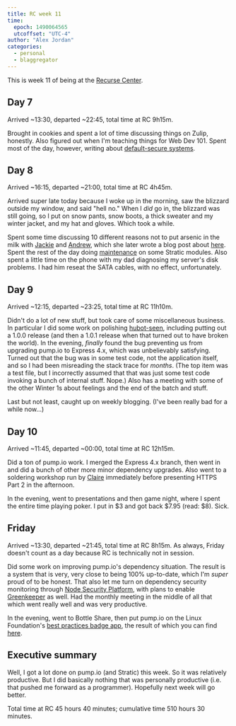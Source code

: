 ```yaml
---
title: RC week 11
time:
  epoch: 1490064565
  utcoffset: "UTC-4"
author: "Alex Jordan"
categories:
  - personal
  - blaggregator
---
```


This is week 11 of being at the [Recurse Center][]. 

<script async defer src="https://www.recurse-scout.com/loader.js?t=3d49e64361d4b897ffd2fd56dcd93ca4"></script>

## Day 7

Arrived ~13:30, departed ~22:45, total time at RC 9h15m.

Brought in cookies and spent a lot of time discussing things on Zulip, honestly. Also figured out when I'm teaching things for Web Dev 101. Spent most of the day, however, writing about [default-secure systems][].

## Day 8

Arrived ~16:15, departed ~21:00, total time at RC 4h45m.

Arrived super late today because I woke up in the morning, saw the blizzard outside my window, and said "hell no." When I _did_ go in, the blizzard was still going, so I put on snow pants, snow boots, a thick sweater and my winter jacket, and my hat and gloves. Which took a while.

Spent some time discussing 10 different reasons not to put arsenic in the milk with [Jackie][] and [Andrew][], which she later wrote a blog post about [here][arsenic]. Spent the rest of the day doing [maintenance][stratic-data] on some Stratic modules. Also spent a little time on the phone with my dad diagnosing my server's disk problems. I had him reseat the SATA cables, with no effect, unfortunately.

## Day 9

Arrived ~12:15, departed ~23:25, total time at RC 11h10m.

Didn't do a lot of new stuff, but took care of some miscellaneous business. In particular I did some work on polishing [hubot-seen][], including putting out a 1.0.0 release (and then a 1.0.1 release when that turned out to have broken the world). In the evening, _finally_ found the bug preventing us from upgrading pump.io to Express 4.x, which was unbelievably satisfying. Turned out that the bug was in some test code, not the application itself, and so I had been misreading the stack trace for _months_. (The top item was a test file, but I incorrectly assumed that that was just some test code invoking a bunch of internal stuff. Nope.) Also has a meeting with some of the other Winter 1s about feelings and the end of the batch and stuff.

Last but not least, caught up on weekly blogging. (I've been really bad for a while now...)

## Day 10

Arrived ~11:45, departed ~00:00, total time at RC 12h15m.

Did a ton of pump.io work. I merged the Express 4.x branch, then went in and did a bunch of other more minor dependency upgrades. Also went to a soldering workshop run by [Claire][] immediately before presenting HTTPS Part 2 in the afternoon.

In the evening, went to presentations and then game night, where I spent the entire time playing poker. I put in $3 and got back $7.95 (read: $8). Sick.

## Friday

Arrived ~13:30, departed ~21:45, total time at RC 8h15m. As always, Friday doesn't count as a day because RC is technically not in session.

Did some work on improving pump.io's dependency situation. The result is a system that is very, very close to being 100% up-to-date, which I'm _super_ proud of to be honest. That also let me turn on dependency security monitoring through [Node Security Platform][nsp], with plans to enable [Greenkeeper][] as well. Had the monthly meeting in the middle of all that which went really well and was very productive.

In the evening, went to Bottle Share, then put pump.io on the Linux Foundation's [best practices badge app][badgeapp], the result of which you can find [here][pumpbadges].

## Executive summary

Well, I got a lot done on pump.io (and Stratic) this week. So it was relatively productive. But I did basically nothing that was personally productive (i.e. that pushed me forward as a programmer). Hopefully next week will go better.

Total time at RC 45 hours 40 minutes; cumulative time 510 hours 30 minutes.

 [Recurse Center]: https://recurse.com
 [default-secure systems]: https://strugee.net/blog/2017/03/default-secure-systems
 [Jackie]: https://jmeggesto.github.io/
 [Andrew]: https://github.com/andrewrk
 [arsenic]: https://jmeggesto.github.io/blog/2017/03/poisonmilk
 [stratic-data]: https://github.com/straticjs/RFCs/issues/2
 [hubot-seen]: https://github.com/hubot-scripts/hubot-seen
 [Claire]: https://github.com/eeclaire
 [nsp]: https://nodesecurity.io/orgs/pumpio/projects/32213bb8-f9a6-4dd0-8fc6-5caa8ea5f8fc
 [Greenkeeper]: https://greenkeeper.io
 [badgeapp]: https://bestpractices.coreinfrastructure.org
 [pumpbadges]: https://bestpractices.coreinfrastructure.org/projects/804
